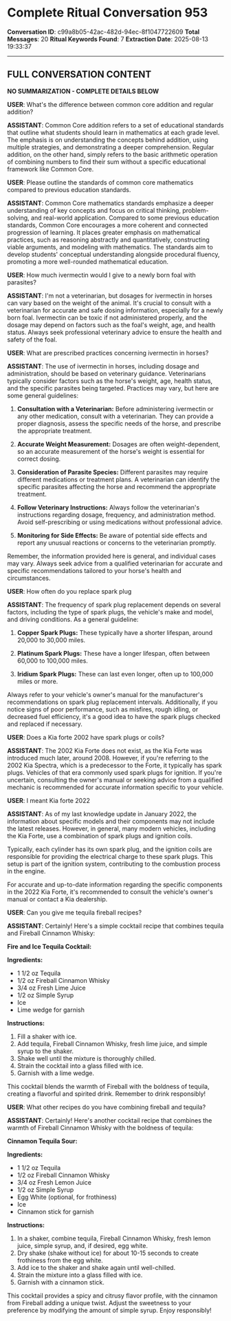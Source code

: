 # Complete Ritual Conversation 953

**Conversation ID**: c99a8b05-42ac-482d-94ec-8f1047722609
**Total Messages**: 20
**Ritual Keywords Found**: 7
**Extraction Date**: 2025-08-13 19:33:37

---

## FULL CONVERSATION CONTENT

**NO SUMMARIZATION - COMPLETE DETAILS BELOW**

**USER**: What's the difference between common core addition and regular addition?

**ASSISTANT**: Common Core addition refers to a set of educational standards that outline what students should learn in mathematics at each grade level. The emphasis is on understanding the concepts behind addition, using multiple strategies, and demonstrating a deeper comprehension. Regular addition, on the other hand, simply refers to the basic arithmetic operation of combining numbers to find their sum without a specific educational framework like Common Core.

**USER**: Please outline the standards of common core mathematics compared to previous education standards.

**ASSISTANT**: Common Core mathematics standards emphasize a deeper understanding of key concepts and focus on critical thinking, problem-solving, and real-world application. Compared to some previous education standards, Common Core encourages a more coherent and connected progression of learning. It places greater emphasis on mathematical practices, such as reasoning abstractly and quantitatively, constructing viable arguments, and modeling with mathematics. The standards aim to develop students' conceptual understanding alongside procedural fluency, promoting a more well-rounded mathematical education.

**USER**: How much ivermectin would I give to a newly born foal with parasites?

**ASSISTANT**: I'm not a veterinarian, but dosages for ivermectin in horses can vary based on the weight of the animal. It's crucial to consult with a veterinarian for accurate and safe dosing information, especially for a newly born foal. Ivermectin can be toxic if not administered properly, and the dosage may depend on factors such as the foal's weight, age, and health status. Always seek professional veterinary advice to ensure the health and safety of the foal.

**USER**: What are prescribed practices concerning ivermectin in horses?

**ASSISTANT**: The use of ivermectin in horses, including dosage and administration, should be based on veterinary guidance. Veterinarians typically consider factors such as the horse's weight, age, health status, and the specific parasites being targeted. Practices may vary, but here are some general guidelines:

1. **Consultation with a Veterinarian:** Before administering ivermectin or any other medication, consult with a veterinarian. They can provide a proper diagnosis, assess the specific needs of the horse, and prescribe the appropriate treatment.

2. **Accurate Weight Measurement:** Dosages are often weight-dependent, so an accurate measurement of the horse's weight is essential for correct dosing.

3. **Consideration of Parasite Species:** Different parasites may require different medications or treatment plans. A veterinarian can identify the specific parasites affecting the horse and recommend the appropriate treatment.

4. **Follow Veterinary Instructions:** Always follow the veterinarian's instructions regarding dosage, frequency, and administration method. Avoid self-prescribing or using medications without professional advice.

5. **Monitoring for Side Effects:** Be aware of potential side effects and report any unusual reactions or concerns to the veterinarian promptly.

Remember, the information provided here is general, and individual cases may vary. Always seek advice from a qualified veterinarian for accurate and specific recommendations tailored to your horse's health and circumstances.

**USER**: How often do you replace spark plug

**ASSISTANT**: The frequency of spark plug replacement depends on several factors, including the type of spark plugs, the vehicle's make and model, and driving conditions. As a general guideline:

1. **Copper Spark Plugs:** These typically have a shorter lifespan, around 20,000 to 30,000 miles.
  
2. **Platinum Spark Plugs:** These have a longer lifespan, often between 60,000 to 100,000 miles.

3. **Iridium Spark Plugs:** These can last even longer, often up to 100,000 miles or more.

Always refer to your vehicle's owner's manual for the manufacturer's recommendations on spark plug replacement intervals. Additionally, if you notice signs of poor performance, such as misfires, rough idling, or decreased fuel efficiency, it's a good idea to have the spark plugs checked and replaced if necessary.

**USER**: Does a Kia forte 2002 have spark plugs or coils?

**ASSISTANT**: The 2002 Kia Forte does not exist, as the Kia Forte was introduced much later, around 2008. However, if you're referring to the 2002 Kia Spectra, which is a predecessor to the Forte, it typically has spark plugs. Vehicles of that era commonly used spark plugs for ignition. If you're uncertain, consulting the owner's manual or seeking advice from a qualified mechanic is recommended for accurate information specific to your vehicle.

**USER**: I meant Kia forte 2022

**ASSISTANT**: As of my last knowledge update in January 2022, the information about specific models and their components may not include the latest releases. However, in general, many modern vehicles, including the Kia Forte, use a combination of spark plugs and ignition coils.

Typically, each cylinder has its own spark plug, and the ignition coils are responsible for providing the electrical charge to these spark plugs. This setup is part of the ignition system, contributing to the combustion process in the engine.

For accurate and up-to-date information regarding the specific components in the 2022 Kia Forte, it's recommended to consult the vehicle's owner's manual or contact a Kia dealership.

**USER**: Can you give me tequila fireball recipes?

**ASSISTANT**: Certainly! Here's a simple cocktail recipe that combines tequila and Fireball Cinnamon Whisky:

**Fire and Ice Tequila Cocktail:**

**Ingredients:**
- 1 1/2 oz Tequila
- 1/2 oz Fireball Cinnamon Whisky
- 3/4 oz Fresh Lime Juice
- 1/2 oz Simple Syrup
- Ice
- Lime wedge for garnish

**Instructions:**
1. Fill a shaker with ice.
2. Add tequila, Fireball Cinnamon Whisky, fresh lime juice, and simple syrup to the shaker.
3. Shake well until the mixture is thoroughly chilled.
4. Strain the cocktail into a glass filled with ice.
5. Garnish with a lime wedge.

This cocktail blends the warmth of Fireball with the boldness of tequila, creating a flavorful and spirited drink. Remember to drink responsibly!

**USER**: What other recipes do you have combining fireball and tequila?

**ASSISTANT**: Certainly! Here's another cocktail recipe that combines the warmth of Fireball Cinnamon Whisky with the boldness of tequila:

**Cinnamon Tequila Sour:**

**Ingredients:**
- 1 1/2 oz Tequila
- 1/2 oz Fireball Cinnamon Whisky
- 3/4 oz Fresh Lemon Juice
- 1/2 oz Simple Syrup
- Egg White (optional, for frothiness)
- Ice
- Cinnamon stick for garnish

**Instructions:**
1. In a shaker, combine tequila, Fireball Cinnamon Whisky, fresh lemon juice, simple syrup, and, if desired, egg white.
2. Dry shake (shake without ice) for about 10-15 seconds to create frothiness from the egg white.
3. Add ice to the shaker and shake again until well-chilled.
4. Strain the mixture into a glass filled with ice.
5. Garnish with a cinnamon stick.

This cocktail provides a spicy and citrusy flavor profile, with the cinnamon from Fireball adding a unique twist. Adjust the sweetness to your preference by modifying the amount of simple syrup. Enjoy responsibly!